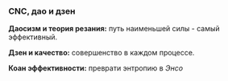 ### CNC, дао и дзен
__Даосизм и теория резания:__ путь наименьшей силы - самый эффективный.  

__Дзен и качество:__ совершенство в каждом процессе.

__Коан эффективности:__ преврати энтропию в *Энсо*
